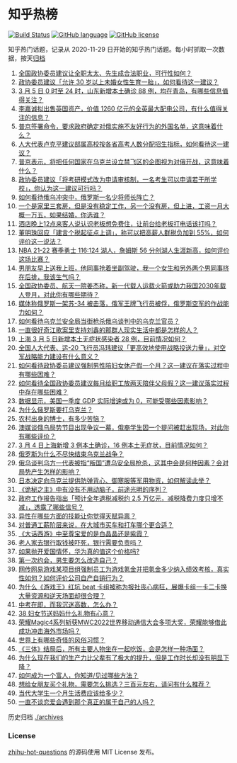 # 知乎热榜
[![Build Status](https://github.com/ToWeLong/zhihu-hot-questions/workflows/CI/badge.svg)](https://github.com/ToWeLong/zhihu-hot-questions/actions)
[![GitHub language](https://img.shields.io/badge/language-golang-orange.svg)](https://golang.org/)
[![GitHub license](https://img.shields.io/github/license/ToWeLong/zhihu-hot-questions)](https://github.com/ToWeLong/zhihu-hot-questions/blob/main/LICENSE)

知乎热门话题，记录从 2020-11-29 日开始的知乎热门话题。每小时抓取一次数据，按天[归档](./archives)

<!-- BEGIN -->

1. [全国政协委员建议让全职太太、先生成合法职业，可行性如何？](https://www.zhihu.com/question/520326339)
1. [政协委员建议「允许 30 岁以上未婚女性生育一胎」，如何看待这一建议？](https://www.zhihu.com/question/520189254)
1. [3 月 5 日 0 时至 24 时，山东新增本土确诊 88 例，均在青岛，有哪些信息值得关注？](https://www.zhihu.com/question/520308067)
1. [李嘉诚拟出售英国资产，价值 1260 亿元的全英最大配电公司，有什么值得关注的信息？](https://www.zhihu.com/question/520170853)
1. [普京签署命令，要求政府确定对俄实施不友好行为的外国名单，这意味着什么？](https://www.zhihu.com/question/520314720)
1. [人大代表卢克平建议部属高校按各省高考人数分配招生指标，如何看待这一建议？](https://www.zhihu.com/question/520341601)
1. [普京表示，将把任何国家在乌克兰设立禁飞区的企图视为对俄开战，这意味着什么？](https://www.zhihu.com/question/520241406)
1. [政协委员建议「将考研模式改为申请审核制，一名考生可以申请若干所学校」，你认为这一建议可行吗？](https://www.zhihu.com/question/520192297)
1. [如何看待俄乌冲突中，俄罗斯一名少将师长阵亡？](https://www.zhihu.com/question/520013172)
1. [一个是家里三套房，但是没有稳定工作，另一个没有房，但上进，工资一月大概一万五，如果结婚，你选谁？](https://www.zhihu.com/question/520152269)
1. [酒店晚上12点来客人说认识老板想免费住，让前台给老板打电话该打吗？](https://www.zhihu.com/question/519105252)
1. [董明珠回应「建言个税起征点上调」，称可以把高薪人群税负加到 55%，如何评价这一说法？](https://www.zhihu.com/question/520355335)
1. [NBA 21-22 赛季勇士 116:124 湖人，詹姆斯 56 分创湖人生涯新高，如何评价这场比赛？](https://www.zhihu.com/question/520309216)
1. [男朋友早上送我上班，他同事抢着坐副驾驶，我一个女生和另外两个男同事挤在后排，我该生气吗？](https://www.zhihu.com/question/511419096)
1. [全国政协委员、航天一院姜杰称，新一代载人运载火箭或助力我国2030年载人登月，对此你有哪些期待？](https://www.zhihu.com/question/520137530)
1. [媒体称俄罗斯一架苏-34 被击落，俄军王牌飞行员被俘，俄罗斯空军的作战能力如何？](https://www.zhihu.com/question/520344855)
1. [如何看待乌克兰安全局当街枪杀俄乌谈判中的乌克兰官员？](https://www.zhihu.com/question/520266699)
1. [一直很好奇江歌案里支持刘鑫的那群人现实生活中都是怎样的人？](https://www.zhihu.com/question/519150844)
1. [上海 3 月 5 日新增本土无症状感染者 28 例，目前情况如何？](https://www.zhihu.com/question/520309058)
1. [全国人大代表、运-20 飞行员冯玮建议「更高效地使用战略投送力量」，对空军战略能力建设有什么意义？](https://www.zhihu.com/question/519958214)
1. [如何看待政协委员建议强制男性陪妇女休产假一个月？这一建议在落实过程中有哪些困难？](https://www.zhihu.com/question/520147183)
1. [如何看待全国政协委员建议每月给职工放两天陪伴父母假？这一建议落实过程中存在哪些困难？](https://www.zhihu.com/question/520187270)
1. [数据显示，美国一季度 GDP 实际增速或为 0，可能受哪些因素影响？](https://www.zhihu.com/question/519660815)
1. [为什么俄罗斯要打乌克兰？](https://www.zhihu.com/question/518589099)
1. [农村出身的博士，有多少苦恼？](https://www.zhihu.com/question/53772121)
1. [澳媒谈俄乌局势节目出现争议一幕，俄裔学生因一个提问被赶出现场，对此你有哪些评价？](https://www.zhihu.com/question/520134080)
1. [3 月 4 日上海新增 3 例本土确诊，16 例本土无症状，目前情况如何？](https://www.zhihu.com/question/520125095)
1. [俄罗斯为什么不尽快结束乌克兰战争？](https://www.zhihu.com/question/519867088)
1. [俄乌谈判乌方一代表被指“叛国”遭乌安全局枪杀，这其中会是何种因素？会对局势产生怎样的影响？](https://www.zhihu.com/question/520264906)
1. [日本决定向乌克兰提供防弹背心、御寒服等军用物资，如何解读此举？](https://www.zhihu.com/question/520234284)
1. [《诡秘之主》中有没有不用动脑子，前途光明的序列？](https://www.zhihu.com/question/517699312)
1. [政府工作报告指出「预计全年退税减税约 2.5 万亿元，减税降费力度只增不减」，透露了哪些信号？](https://www.zhihu.com/question/520133753)
1. [异性在哪些方面的技能让你觉得天赋异禀？](https://www.zhihu.com/question/520158474)
1. [对普通工薪阶层来说，在大城市买车和打车哪个更合适？](https://www.zhihu.com/question/45123229)
1. [《大话西游》中至尊宝爱的是白晶晶还是紫霞？](https://www.zhihu.com/question/348323197)
1. [老人家去银行取钱被吓死，银行需要负责吗？](https://www.zhihu.com/question/519750060)
1. [如果抛开爱国情怀，华为真的值这个价格吗?](https://www.zhihu.com/question/515222534)
1. [第一次约会，男生要怎么改造自己？](https://www.zhihu.com/question/519648887)
1. [网传网易游戏某项目组强制员工为游戏氪金并把氪金多少纳入绩效考核，真实性如何？如何评价公司自产自销行为？](https://www.zhihu.com/question/519980623)
1. [为什么《游戏王》红坑 beat 卡组被称为报社丧心病狂，展爆卡组一卡二卡换大量资源和逆天场面却很合理？](https://www.zhihu.com/question/519085816)
1. [中考在即，而我沉迷高数，怎么办？](https://www.zhihu.com/question/519618285)
1. [38 妇女节送妈妈什么礼物有心意？](https://www.zhihu.com/question/373279523)
1. [荣耀Magic4系列斩获MWC2022世界移动通信大会多项大奖，荣耀能够借此成功冲击海外市场吗？](https://www.zhihu.com/question/520207578)
1. [世界上有哪些奇怪的风俗习惯？](https://www.zhihu.com/question/282567654)
1. [《三体》结局后，所有主要人物坐在一起吃饭，会是怎样一种场面？](https://www.zhihu.com/question/518016021)
1. [为什么现在我们的生产力比父辈有了极大的提升，但是工作时长却没有明显下降？](https://www.zhihu.com/question/519738515)
1. [如何成为一个富人，你知道/见过哪些方法？](https://www.zhihu.com/question/519200521)
1. [想给女朋友买个礼物，需要怎么挑选？三百元左右，请问有什么推荐？](https://www.zhihu.com/question/516419932)
1. [当代大学生一个月生活费应该给多少？](https://www.zhihu.com/question/519401896)
1. [一直不谈恋爱会遇到那个真正的属于自己的人吗？](https://www.zhihu.com/question/520123853)

<!-- END -->

历史归档 [./archives](./archives)


### License
[zhihu-hot-questions](https://github.com/towelong/zhihu-hot-questions) 的源码使用 MIT License 发布。